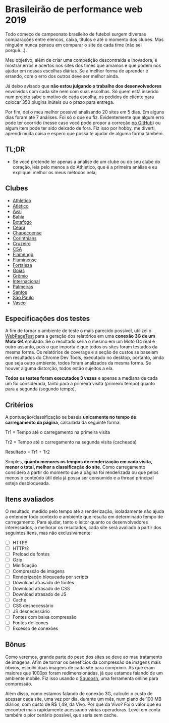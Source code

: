 # Brasileirão de performance web 2019

Todo começo de campeonato brasileiro de futebol surgem diversas comparações entre elencos, caixa, títulos e até o momento dos clubes. Mas ninguém nunca pensou em comparar o site de cada time (não sei porquê...).

Meu objetivo, além de criar uma competição descontraída e inovadora, é mostrar erros e acertos nos sites dos times que amamos e que podem nos ajudar em nossas escolhas diárias. Se a melhor forma de aprender é errando, com o erro dos outros deve ser melhor ainda.

Já deixo avisado que **não estou julgando o trabalho dos desenvolvedores** envolvidos com cada site nem com suas escolhas. Só quem está inserido num projeto sabe o motivo de cada escolha, os pedidos do cliente para colocar 350 plugins inúteis ou o prazo para entrega.

Por fim, dei o meu melhor possível analisando 20 sites em 5 dias. Em alguns dias foram até 7 análises. Foi só o que eu fiz. Evidentemente que algum erro pode ter ocorrido (nesse caso você pode propor a correção [no GitHub](https://github.com/estevanmaito/brasileirao-perf-2019)) ou algum item pode ter sido deixado de fora. Fiz isso por hobby, me diverti, aprendi muita coisa e espero que possa te ajudar de alguma forma também.

## TL;DR

- Se você pretende ler apenas a análise de um clube ou do seu clube do coração, leia pelo menos a do Athletico, que é a primeira análise e eu expliquei melhor os meus métodos nela;

## Clubes

- [Athletico](/clubes/athletico)
- [Atlético](/clubes/atletico)
- [Avaí](/clubes/avai)
- [Bahia](/clubes/bahia)
- [Botafogo](/clubes/botafogo)
- [Ceará](/clubes/ceara)
- [Chapecoense](/clubes/chapecoense)
- [Corinthians](/clubes/corinthians)
- [Cruzeiro](/clubes/cruzeiro)
- [CSA](/clubes/csa)
- [Flamengo](/clubes/flamengo)
- [Fluminense](/clubes/fluminense)
- [Fortaleza](/clubes/fortaleza)
- [Goiás](/clubes/goias)
- [Grêmio](/clubes/gremio)
- [Internacional](/clubes/internacional)
- [Palmeiras](/clubes/palmeiras)
- [Santos](/clubes/santos)
- [São Paulo](/clubes/sao-paulo)
- [Vasco](/clubes/vasco)

## Especificações dos testes

A fim de tornar o ambiente de teste o mais parecido possível, utilizei o [WebPageTest](https://www.webpagetest.org) para a geração dos relatórios em uma **conexão 3G de um Moto G4** emulado. Se o resultado seria o mesmo em um Moto G4 real é outro assunto, pois o que importa é que todos os sites foram testados da mesma forma. Os relatórios de coverage e a seção de custos se baseiam em resultados do Chrome Dev Tools, executado no desktop, portanto, ainda que seja outro ambiente, todos foram analizados da mesma forma. Se houver alguma distorção, todos estão sujeitos a ela.

**Todos os testes foram executados 3 vezes** e apenas a mediana de cada um foi considerada, tanto para a primeira visita (primeiro tempo) quanto para a segunda (segundo tempo).

## Critérios

A pontuação/classificação se baseia **unicamente no tempo de carregamento da página**, calculada da seguinte forma:

Tr1 = Tempo até o carregamento na primeira visita

Tr2 = Tempo até o carregamento na segunda visita (cacheada)

Resultado = Tr1 + Tr2

Simples, **quanto menores os tempos de renderização em cada visita, menor o total, melhor a classificação do site**. Como carregamento considero a partir do momento que a página foi renderizada ou que pelos menos o conteúdo útil dela já possa ser consumido e a thread principal esteja desbloqueada.

## Itens avaliados

O resultado, medido pelo tempo até a renderização, isoladamente não ajuda a entender todo contexto e ambiente que resulta em determinado tempo de carregamento. Para ajudar, tanto o leitor quanto os desenvolvedores interessados, a melhorar os resultados, cada site será avaliado a partir dos seguintes itens, mas não exclusivamente:

- [ ] HTTPS
- [ ] HTTP/2
- [ ] Preload de fontes
- [ ] Gzip
- [ ] Minificação
- [ ] Compressão de imagens
- [ ] Renderização bloqueada por scripts
- [ ] Download atrasado de fontes
- [ ] Download atrasado de CSS
- [ ] Download atrasado de JS
- [ ] Cache
- [ ] CSS desnecessário
- [ ] JS desnecessário
- [ ] Fontes com baixa compressão
- [ ] Fontes de ícones
- [ ] Excesso de conexões

## Bônus

Como veremos, grande parte do peso dos sites se deve ao mau tratamento de imagens. Afim de tornar os benefícios da compressão de imagens mais óbvios, escolhi duas imagens de cada site para comprimir. As que eram maiores que 1000px foram redimensionadas, já que estamos falando de um ambiente mobile. Fiz isso usando o [Squoosh](https://squoosh.app), uma ferramenta online para compressão.

Além disso, como estamos falando de conexão 3G, calculei o custo de acessar cada site, uma vez por dia, durante um mês, num plano de 100 MB diários, com custo de R$ 1,49, da Vivo. Por que da Vivo? Foi o valor que eu encontrei mais rapidamente acessando várias operadoras. Levei em conta também o pior cenário possível, que seria sem cache.